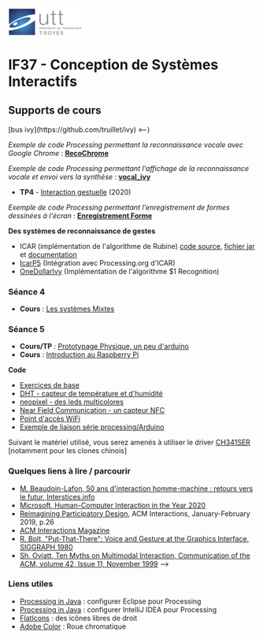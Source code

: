 <img src="https://github.com/truillet/international/blob/master/utt/code/utt.png" width=150>
<h1>IF37 - Conception de Systèmes Interactifs</h1>

## Supports de cours

<!--
### Séance 1
* **Cours1** : [Prototypage](https://github.com/truillet/international/blob/master/utt/supports/prototypage.pdf)
* **Cours1b** : [Introduction à Processing](https://github.com/truillet/international/blob/master/utt/supports/introduction_processing.pdf)
* **TP1** : [Initiation à Processing.org](https://github.com/truillet/upssitech/blob/master/SRI/1A/TP/TP1_processing.pdf)

### Séance 2
* **TD1** : [Conception de Systèmes Avancés](https://github.com/truillet/international/blob/master/utt/supports/CSI_v1.9.pdf)
* **Bureau d'Etudes** : [prototypage rapide](https://github.com/truillet/international/blob/master/utt/supports/BE_prototypage_2020.pdf)
* **Devoir à rendre** : Pour le 1er décembre, détails dans le document "Bureau d'Etudes"
* **TP2** : [Processing avancé](https://github.com/truillet/upssitech/blob/master/SRI/1A/TP/TP2_processing.pdf)

### Séance 3
 * **Cours** : [Vers le multimodal, un peu de parole](https://github.com/truillet/ups/blob/master/m2ihm/Cours/I_V(IO)_Master_2_7.pdf)
 * **Cours** : [Vers le multimodal, un peu de geste](https://github.com/truillet/international/blob/master/utt/supports/Interaction_Gestuelle.pdf)

* **TP3** - [Interaction vocale](https://github.com/truillet/upssitech/blob/master/SRI/3A/IHM/TP/TP1_interaction_vocale.pdf) (2020)
 
 **Les outils utilisés dans le TP** : Agent de reconnaissance vocale [sra5](https://github.com/truillet/upssitech/blob/master/SRI/3A/IHM/TP/Code/sra5.zip), agent de synthèse vocale [ppilot5](https://github.com/truillet/upssitech/blob/master/SRI/3A/IHM/TP/Code/ppilot5.zip), outil de supervision ivy [Probe](https://github.com/truillet/ivy/blob/master/code/Probe.zip) (lien vers le --> [bus ivy](https://github.com/truillet/ivy) <--)
 
_Exemple de code Processing permettant la reconnaissance vocale avec Google Chrome_ : **[RecoChrome](https://github.com/truillet/international/blob/master/utt/code/RecoChrome.zip)**

_Exemple de code Processing permettant l'affichage de la reconnaissance vocale et envoi vers la synthèse_ : **[vocal_ivy](https://github.com/truillet/upssitech/blob/master/SRI/3A/IHM/TP/Code/vocal_ivy.zip)**
 
 
 * **TP4** - [Interaction gestuelle](https://github.com/truillet/upssitech/blob/master/SRI/3A/IHM/TP/TP2_InteractionGestuelle.pdf) (2020)

_Exemple de code Processing permettant l'enregistrement de formes dessinées à l'écran_ : **[Enregistrement Forme](https://github.com/truillet/upssitech/blob/master/SRI/3A/IHM/TP/Code/Enregistrement_Forme.zip)**

**Des systèmes de reconnaissance de gestes**
   * ICAR (implémentation de l'algorithme de Rubine) [code source](https://github.com/truillet/icar), [fichier jar](https://github.com/truillet/upssitech/blob/master/SRI/3A/IHM/TP/Outils/icar.1.2.zip) et [documentation](https://github.com/truillet/upssitech/blob/master/SRI/3A/IHM/TP/Outils/icar.pdf)
   * [IcarP5](https://github.com/truillet/international/blob/master/utt/code/IcarP5.zip) (Intégration avec Processing.org d'ICAR)
   * [OneDollarIvy](https://github.com/truillet/OneDollarIvy) (Implémentation de l'algorithme $1 Recognition)
  
### Séance 4
 * **Cours** : [Les systèmes Mixtes](https://github.com/truillet/international/blob/master/utt/supports/realite_mixte.pdf)
 
 ### Séance 5
 * **Cours/TP** : [Prototypage Physique, un peu d'arduino](https://github.com/truillet/international/blob/master/utt/supports/arduino_UTT.pdf)
 * **Cours** : [Introduction au Raspberry Pi](https://github.com/truillet/international/blob/master/utt/supports/Introduction_RPi.pdf)
 
 **Code**
 * [Exercices de base](https://github.com/truillet/international/blob/master/utt/code/base_arduino.zip)
 * [DHT - capteur de température et d'humidité](https://github.com/truillet/international/blob/master/utt/code/DHT_ESP32.zip)
 * [neopixel - des leds multicolores](https://github.com/truillet/international/blob/master/utt/code/neopixel_ESP32.zip)
 * [Near Field Communication - un capteur NFC](https://github.com/truillet/international/blob/master/utt/code/NFC_ESP32.zip)
 * [Point d'accès WiFi](https://github.com/truillet/international/blob/master/utt/code/AcessPoint_ESP32.zip)
 * [Exemple de liaison série processing/Arduino](https://github.com/truillet/international/blob/master/utt/code/processing_arduino.zip)
 
 Suivant le matériel utilisé, vous serez amenés à utiliser le driver [CH341SER](https://github.com/HobbyComponents/CH340-Drivers/tree/master/CH341SER) [notamment pour les clones chinois]
 
 

### Quelques liens à lire / parcourir
* [M. Beaudoin-Lafon, 50 ans d'interaction homme-machine : retours vers le futur, Interstices.info](https://interstices.info/50-ans-dinteraction-homme-machine-retours-vers-le-futur)
* [Microsoft, Human-Computer Interaction in the Year 2020](https://www.microsoft.com/en-us/research/project/being-human/#:~:text=Human%2DComputer%20Interaction%20in%20the%20Year%202020&text=As%20we%20move%20further%20the,enables%20and%20recognizes%20human%20values.)
* [Reimagining Participatory Design](http://interactions.acm.org/archive/view/january-february-2019/reimagining-participatory-design), ACM Interactions, January-February 2019, p.26
* [ACM Interactions Magazine](http://interactions.acm.org)
* [R. Bolt, "Put-That-There": Voice and Gesture at the Graphics Interface, SIGGRAPH 1980](https://www.media.mit.edu/speech/papers/1980/bolt_SIGGRAPH80_put-that-there.pdf)
* [Sh. Oviatt, Ten Myths on Multimodal Interaction, Communication of the ACM, volume 42, Issue 11, November 1999](https://dl.acm.org/doi/10.1145/319382.319398)
-->

### Liens utiles
* [Processing in Java](https://happycoding.io/tutorials/java/processing-in-java) : configurer Eclipse pour Processing
* [Processing in Java](https://github.com/ctruillet/ProcessingOnIntellijIDEA) : configurer IntelliJ IDEA pour Processing
* [FlatIcons](https://flaticons.net) : des icônes libres de droit 
* [Adobe Color](https://color.adobe.com/fr/create) : Roue chromatique

